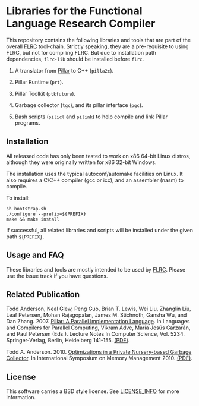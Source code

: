 # Libraries for the Functional Language Research Compiler 

This repository contains the following libraries and tools that are 
part of the overall [FLRC] tool-chain. Strictly speaking, they 
are a pre-requisite to using FLRC, but not for compiling FLRC. But
due to installation path dependencies, `flrc-lib` should be installed
before `flrc`.

1. A translator from [Pillar] to C++ (`pilla2c`).

2. Pillar Runtime (`prt`). 

3. Pillar Toolkit (`ptkfuture`).

4. Garbage collector (`tgc`), and its pillar interface (`pgc`).

5. Bash scripts (`pilicl` and `pilink`) to help compile and link Pillar programs.

## Installation

All released code has only been tested to work on x86 64-bit 
Linux distros, although they were originally written for x86 32-bit 
Windows.

The installation uses the typical autoconf/automake facilities on
Linux. It also requires a C/C++ compiler (gcc or icc), and an 
assembler (nasm) to compile.

To install:

```
sh bootstrap.sh
./configure --prefix=${PREFIX}
make && make install
```

If successful, all related libraries and scripts will be installed
under the given path `${PREFIX}`. 

## Usage and FAQ

These libraries and tools are mostly intended to be used by [FLRC].
Please use the issue track if you have questions.

## Related Publication

Todd Anderson, Neal Glew, Peng Guo, Brian T. Lewis, Wei Liu, Zhanglin Liu, Leaf Petersen, Mohan Rajagopalan, James M. Stichnoth, Gansha Wu, and Dan Zhang. 2007. [Pillar: A Parallel Implementation Language][Pillar]. In Languages and Compilers for Parallel Computing, Vikram Adve, María Jesús Garzarán, and Paul Petersen (Eds.). Lecture Notes In Computer Science, Vol. 5234. Springer-Verlag, Berlin, Heidelberg 141-155. [(PDF)](doc/pillar-lcpc.pdf).

Todd A. Anderson.  2010. [Optimizations in a Private Nursery-based Garbage Collector][TGC]. In International Symposium on Memory Management 2010.  [(PDF)](doc/optimizations-private-nursery.pdf).

## License

This software carries a BSD style license. See [LICENSE_INFO](LICENSE_INFO.txt) for more information.


[Pillar]: http://dl.acm.org/citation.cfm?id=1433050.1433063
[FLRC]: https://github.com/IntelLabs/flrc
[TGC]: http://dl.acm.org/citation.cfm?id=1806655


